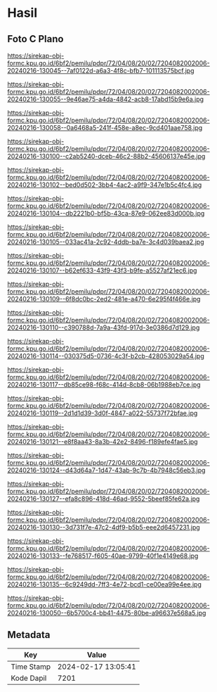 # Hasil

## Foto C Plano

https://sirekap-obj-formc.kpu.go.id/6bf2/pemilu/pdpr/72/04/08/20/02/7204082002006-20240216-130045--7af0122d-a6a3-4f8c-bfb7-101113575bcf.jpg

https://sirekap-obj-formc.kpu.go.id/6bf2/pemilu/pdpr/72/04/08/20/02/7204082002006-20240216-130055--9e46ae75-a4da-4842-acb8-17abd15b9e6a.jpg

https://sirekap-obj-formc.kpu.go.id/6bf2/pemilu/pdpr/72/04/08/20/02/7204082002006-20240216-130058--0a6468a5-241f-458e-a8ec-9cd401aae758.jpg

https://sirekap-obj-formc.kpu.go.id/6bf2/pemilu/pdpr/72/04/08/20/02/7204082002006-20240216-130100--c2ab5240-dceb-46c2-88b2-45606137e45e.jpg

https://sirekap-obj-formc.kpu.go.id/6bf2/pemilu/pdpr/72/04/08/20/02/7204082002006-20240216-130102--bed0d502-3bb4-4ac2-a9f9-347e1b5c4fc4.jpg

https://sirekap-obj-formc.kpu.go.id/6bf2/pemilu/pdpr/72/04/08/20/02/7204082002006-20240216-130104--db2221b0-bf5b-43ca-87e9-062ee83d000b.jpg

https://sirekap-obj-formc.kpu.go.id/6bf2/pemilu/pdpr/72/04/08/20/02/7204082002006-20240216-130105--033ac41a-2c92-4ddb-ba7e-3c4d039baea2.jpg

https://sirekap-obj-formc.kpu.go.id/6bf2/pemilu/pdpr/72/04/08/20/02/7204082002006-20240216-130107--b62ef633-43f9-43f3-b9fe-a5527af21ec6.jpg

https://sirekap-obj-formc.kpu.go.id/6bf2/pemilu/pdpr/72/04/08/20/02/7204082002006-20240216-130109--6f8dc0bc-2ed2-481e-a470-6e295f4f466e.jpg

https://sirekap-obj-formc.kpu.go.id/6bf2/pemilu/pdpr/72/04/08/20/02/7204082002006-20240216-130110--c390788d-7a9a-43fd-917d-3e0386d7d129.jpg

https://sirekap-obj-formc.kpu.go.id/6bf2/pemilu/pdpr/72/04/08/20/02/7204082002006-20240216-130114--030375d5-0736-4c3f-b2cb-428053029a54.jpg

https://sirekap-obj-formc.kpu.go.id/6bf2/pemilu/pdpr/72/04/08/20/02/7204082002006-20240216-130117--db85ce98-f68c-414d-8cb8-06b1988eb7ce.jpg

https://sirekap-obj-formc.kpu.go.id/6bf2/pemilu/pdpr/72/04/08/20/02/7204082002006-20240216-130119--2d1d1d39-3d0f-4847-a022-55737f72bfae.jpg

https://sirekap-obj-formc.kpu.go.id/6bf2/pemilu/pdpr/72/04/08/20/02/7204082002006-20240216-130121--e8f8aa43-8a3b-42e2-8496-f189efe4fae5.jpg

https://sirekap-obj-formc.kpu.go.id/6bf2/pemilu/pdpr/72/04/08/20/02/7204082002006-20240216-130124--d43d64a7-1d47-43ab-9c7b-4b7948c56eb3.jpg

https://sirekap-obj-formc.kpu.go.id/6bf2/pemilu/pdpr/72/04/08/20/02/7204082002006-20240216-130127--efa8c896-418d-46ad-9552-5beef85fe62a.jpg

https://sirekap-obj-formc.kpu.go.id/6bf2/pemilu/pdpr/72/04/08/20/02/7204082002006-20240216-130130--3d731f7e-47c2-4df9-b5b5-eee2d6457231.jpg

https://sirekap-obj-formc.kpu.go.id/6bf2/pemilu/pdpr/72/04/08/20/02/7204082002006-20240216-130133--fe768517-f605-40ae-9799-40f1e4149e68.jpg

https://sirekap-obj-formc.kpu.go.id/6bf2/pemilu/pdpr/72/04/08/20/02/7204082002006-20240216-130135--6c9249dd-7ff3-4e72-bcd1-ce00ea99e4ee.jpg

https://sirekap-obj-formc.kpu.go.id/6bf2/pemilu/pdpr/72/04/08/20/02/7204082002006-20240216-130050--6b5700c4-bb41-4475-80be-a96637e568a5.jpg


## Metadata

| Key        | Value               |
| ---------- | ------------------- |
| Time Stamp | 2024-02-17 13:05:41 |
| Kode Dapil | 7201                |



